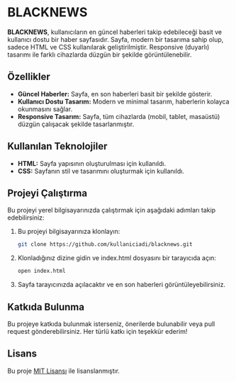 # BLACKNEWS

**BLACKNEWS**, kullanıcıların en güncel haberleri takip edebileceği basit ve kullanıcı dostu bir haber sayfasıdır. Sayfa, modern bir tasarıma sahip olup, sadece HTML ve CSS kullanılarak geliştirilmiştir. Responsive (duyarlı) tasarımı ile farklı cihazlarda düzgün bir şekilde görüntülenebilir.

## Özellikler

- **Güncel Haberler:** Sayfa, en son haberleri basit bir şekilde gösterir.
- **Kullanıcı Dostu Tasarım:** Modern ve minimal tasarım, haberlerin kolayca okunmasını sağlar.
- **Responsive Tasarım:** Sayfa, tüm cihazlarda (mobil, tablet, masaüstü) düzgün çalışacak şekilde tasarlanmıştır.

## Kullanılan Teknolojiler

- **HTML:** Sayfa yapısının oluşturulması için kullanıldı.
- **CSS:** Sayfanın stil ve tasarımını oluşturmak için kullanıldı.

## Projeyi Çalıştırma

Bu projeyi yerel bilgisayarınızda çalıştırmak için aşağıdaki adımları takip edebilirsiniz:

1. Bu projeyi bilgisayarınıza klonlayın:

    ```bash
    git clone https://github.com/kullaniciadi/blacknews.git
    ```

2. Klonladığınız dizine gidin ve index.html dosyasını bir tarayıcıda açın:

    ```bash
    open index.html
    ```

3. Sayfa tarayıcınızda açılacaktır ve en son haberleri görüntüleyebilirsiniz.

## Katkıda Bulunma

Bu projeye katkıda bulunmak isterseniz, önerilerde bulunabilir veya pull request gönderebilirsiniz. Her türlü katkı için teşekkür ederim!

## Lisans

Bu proje [MIT Lisansı](LICENSE) ile lisanslanmıştır.
